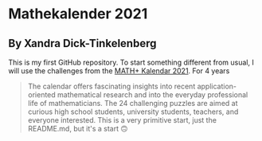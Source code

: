 # Mathekalender 2021
## By Xandra Dick-Tinkelenberg
This is my first GitHub repository. To start something different from usual, I will use the challenges from the [MATH+ Kalendar 2021](https://www.mathekalender.de/wp/). For 4 years 
> The calendar offers fascinating insights into recent application-oriented mathematical research and into the everyday professional life of mathematicians. The 24 challenging puzzles are aimed at curious high school students, university students, teachers, and everyone interested.
This is a very primitive start, just the README.md, but it's a start :upside_down_face:
